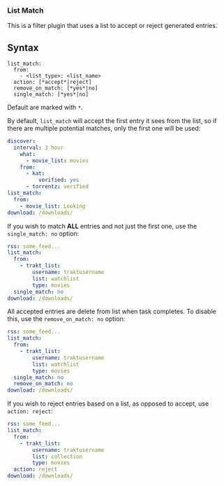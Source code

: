 ### List Match
This is a filter plugin that uses a list to accept or reject generated entries.

## Syntax
```
list_match:
  from:
    - <list_type>: <list_name>
  action: [*accept*|reject]
  remove_on_match: [*yes*|no]
  single_match: [*yes*|no]
```

Default are marked with `*`.

By default, `list_match` will accept the first entry it sees from the list, so if there are multiple potential matches, only the first one will be used:
```yaml
discover:
  interval: 3 hour
    what:
      - movie_list: movies
    from:
      - kat:
          verified: yes
      - torrentz: verified
list_match:
  from:
    - movie_list: Looking
download: /downloads/
```

If you wish to match **ALL** entries and not just the first one, use the `single_match: no` option:
```yaml
rss: some_feed...
list_match:
  from:
    - trakt_list:
        username: traktusername
        list: watchlist
        type: movies
  single_match: no
download: /downloads/
```

All accepted entries are delete from list when task completes. To disable this, use the `remove_on_match: no` option:
```yaml
rss: some_feed...
list_match:
  from:
    - trakt_list:
        username: traktusername
        list: watchlist
        type: movies
  single_match: no
  remove_on_match: no
download: /downloads/
```

If you wish to reject entries based on a list, as opposed to accept, use `action: reject`:
```yaml
rss: some_feed...
list_match:
  from:
    - trakt_list:
        username: traktusername
        list: collection
        type: movies
  action: reject
download: /downloads/
```